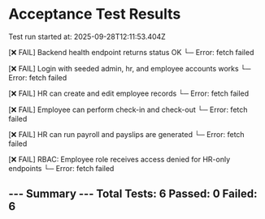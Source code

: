 # Acceptance Test Results

Test run started at: 2025-09-28T12:11:53.404Z

[❌ FAIL] Backend health endpoint returns status OK
  └─ Error: fetch failed

[❌ FAIL] Login with seeded admin, hr, and employee accounts works
  └─ Error: fetch failed

[❌ FAIL] HR can create and edit employee records
  └─ Error: fetch failed

[❌ FAIL] Employee can perform check-in and check-out
  └─ Error: fetch failed

[❌ FAIL] HR can run payroll and payslips are generated
  └─ Error: fetch failed

[❌ FAIL] RBAC: Employee role receives access denied for HR-only endpoints
  └─ Error: fetch failed


--- Summary ---
Total Tests: 6
Passed: 0
Failed: 6
-----------------
